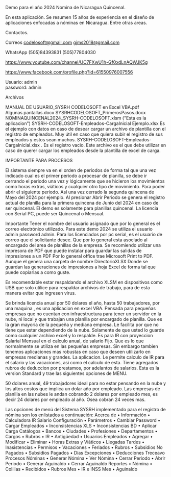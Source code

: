 Demo para el año 2024 Nomina de Nicaragua Quincenal.

En esta aplicación. Se resumen 15 años de experiencia en el diseño de aplicaciones enfocadas a nóminas en Nicaragua. 
Entre otras areas.


Contactos.

Correos
codelosoft@gmail.com                       gjms2018@gmail.com

WhatsApp
(505)84393831                                   (505)77804030



https://www.youtube.com/channel/UC7FXwU1h-Gf0xdLnAQWJK5g



https://www.facebook.com/profile.php?id=61550976007556



Usuario: admin  
password: admin


Archivos 

MANUAL DE USUARIO_SYSRH CODELOSOFT en Excel VBA.pdf   
Algunas pantallas.docx
SYSRHCODELOSOFT_PrimerosPasos.docx
NOMINAQUINCENAL2024_SYSRH-CODELOSOFT.xlsm  ("Esta es la aplicacion")
SYSRH-CODELOSOFT-Empleados-CargaInicial Ejemplo.xlsx   Es el ejemplo con datos en caso de desear cargar un archivo de plantilla con el registro de empleados.
Muy útil en caso que quiera subir el registro de sus empleados y estos sean muchos.
SYSRH-CODELOSOFT-Empleados-CargaInicial.xlsx . Es el registro vacio. Este archivo es el que debe utilizar en caso de querer cargar los empleados desde la plantilla
de excel de carga.



IMPORTANTE PARA PROCESOS

El sistema siempre va en el orden de periodos de forma tal que una vez indicado cual es el primer periodo a procesar de planilla, 
se debe ir cerrando el periodo una vez y lógicamente que se hicieron los movimientos como horas extras, viáticos y cualquier otro tipo de movimiento. 
Para poder abrir el siguiente periodo. Así una vez cerrado la segunda quincena de Mayo del 2024 por ejemplo. 
Al presionar Abrir Periodo se genera el registro actual de planilla para la primera quincena de Junio del 2024 en caso de ser quincenal.
El demo es solamente para planillas quincenal. La licencia con Serial PC, puede ser Quincenal o Mensual.



Importante
Tener el nombre del usuario asignado que por lo general es el correo electrónico utilizado. Para este demo 2024 se utiliza el usuario admin password admin.
Para los licenciados por pc serial, es el usuario de correo que el  solicitante desee. Que por lo general esta asociado al encargado del area de planillas de la empresa.
Se recomiendo utilizar una impresora de PDF que puede instalar para guardar las salidas de impresiones a un PDF 
Por lo general office trae  Microsoft Print to PDF. Aunque el genera una carpeta de nombre DirectorioXLSX Donde se guardan las generaciones de impresiones 
a hoja Excel de forma tal que puede copiarlas a como guste.

Es recomendable estar respaldando el archivo  XLSM en dispositivos como USB que solo utilice  para respaldar archivos de trabajo, para de esta manera evitar que ingresen virus.




Se brinda licencia anual por 50 dolares el año, hasta 50 trabajadores,
por una maquina , es una aplicacion en excel VBA. Pensada para pequeñas
empresas que no cuentan con infraestructura para tener un servidor en la nube, ni local
y que trabajan una planilla por encargado de planilla. Que es la gran mayoria de la pequeña
y mediana empresa. Le facilita por que no tiene que
estar dependiendo de la nube. Solamente de que usted lo guarde como
cualquier archivo excel y lo respalde. Es para IR con proyeccion
Salarial Mensual en el calculo anual, de salario Fijo. Que es lo que
normalmente se utiliza en las pequeñas empresas. Sin embargo tambien
tenemos aplicaciones mas robustas en caso que deseen utilizarlo en
empresas medianas y grandes. La aplicacion.  Le permite calculo de IR para el salario y las
vacaciones, asi como el calculo de esta. Tiene agregados  rubros de
deduccion por prestamos, por adelantos de salarios. Esta es la version
Standard y trae las siguientes opciones de MENU.

50 dolares anual, 49 trabajadores ideal para no estar pensando en la
nube y los altos costos que implica un dolar año por empleado. Las
empresas de planilla en las nubes le andan cobrando 2 dolares por
empleado mes, es decir 24 dolares por empleado al año. Osea cobran 24
veces mas.



Las opciones de menú del Sistema SYSRH implementado para el registro
de nómina son los enlistados a continuación:
  Acerca de
• Información
• Calculadora IR Salario
  Configuración
• Parámetros
• Cambiar Password
• Cargar Empleados
• Inconsistencias XLS
• Inconsistencias BD
• Aplicar Carga
  Catálogos
• Bancos
• Ciudades
• Profesiones
• Departamentos
• Cargos
• Rubros
• IR
• Antigüedad
• Usuarios
  Empleados
• Agregar
• Modificar
• Eliminar
• Horas Extras y Viáticos
• Llegadas Tardes
• Inasistencias
• Permisos
• Vacaciones
• Feriados
• Rubros
• Subsidios No Pagados
• Subsidios Pagados
• Días Excepciones
• Deducciones Treceavo
  Procesos Nóminas
• Generar Nómina
• Ver Nómina
• Cerrar Periodo
• Abrir Periodo
• Generar Aguinaldo
• Cerrar Aguinaldo
  Reportes
• Nómina
• Colillas
• Recibidos
• Rubros Mes
• IR e INSS Mes
• Aguinaldo



